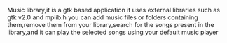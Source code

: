 Music library,it is a gtk based application 
it uses external libraries such as gtk v2.0 and mplib.h
you can add music files or folders containing them,remove them from your 
library,search for the songs present in the library,and it can play the 
selected songs using your default music player
